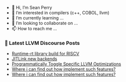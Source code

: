 - 👋 Hi, I’m Sean Perry
- 👀 I’m interested in compilers (c++, COBOL, llvm)
- 🌱 I’m currently learning ...
- 💞️ I’m looking to collaborate on ...
- 📫 How to reach me ...

<!---
s66perry/s66perry is a ✨ special ✨ repository because its `README.md` (this file) appears on your GitHub profile.
You can click the Preview link to take a look at your changes.
--->
### 📕 Latest LLVM Discourse Posts

<!-- DISCOURSE-LLVM:START -->
- [Runtime-rt library build for RISCV](https://discourse.llvm.org/t/runtime-rt-library-build-for-riscv/66904#post_4)
- [JITLink new backends](https://discourse.llvm.org/t/jitlink-new-backends/68223#post_20)
- [Programmatically Toggle Specific LLVM Optimizations](https://discourse.llvm.org/t/programmatically-toggle-specific-llvm-optimizations/48741#post_10)
- [Where i can find out how implement such features?](https://discourse.llvm.org/t/where-i-can-find-out-how-implement-such-features/72075#post_3)
- [Where i can find out how implement such features?](https://discourse.llvm.org/t/where-i-can-find-out-how-implement-such-features/72075#post_2)
<!-- DISCOURSE-LLVM:END -->
